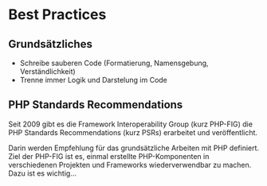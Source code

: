 # Best Practices

## Grundsätzliches

* Schreibe sauberen Code (Formatierung, Namensgebung, Verständlichkeit)
* Trenne immer Logik und Darstelung im Code

## PHP Standards Recommendations

Seit 2009 gibt es die Framework Interoperability Group (kurz PHP-FIG) die PHP Standards Recommendations (kurz PSRs) erarbeitet und veröffentlicht.

Darin werden Empfehlung für das grundsätzliche Arbeiten mit PHP definiert. Ziel der PHP-FIG ist es, einmal erstellte PHP-Komponenten in verschiedenen Projekten und Frameworks wiederverwendbar zu machen. Dazu ist es wichtig...
